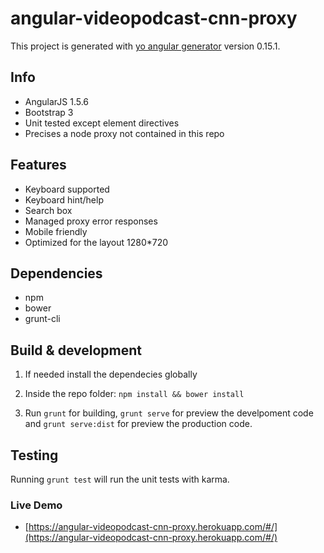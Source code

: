 # angular-videopodcast-cnn-proxy

This project is generated with [yo angular generator](https://github.com/yeoman/generator-angular)
version 0.15.1.

## Info

* AngularJS 1.5.6
* Bootstrap 3
* Unit tested except element directives
* Precises a node proxy not contained in this repo


## Features

* Keyboard supported
* Keyboard hint/help
* Search box
* Managed proxy error responses
* Mobile friendly
* Optimized for the layout 1280*720


## Dependencies

* npm
* bower
* grunt-cli


## Build & development

1. If needed install the dependecies globally

2. Inside the repo folder: `npm install && bower install`

3. Run `grunt` for building, `grunt serve` for preview the develpoment code and `grunt serve:dist` for preview the production code.


## Testing

Running `grunt test` will run the unit tests with karma.


### Live Demo ###

* [https://angular-videopodcast-cnn-proxy.herokuapp.com/#/](https://angular-videopodcast-cnn-proxy.herokuapp.com/#/)
